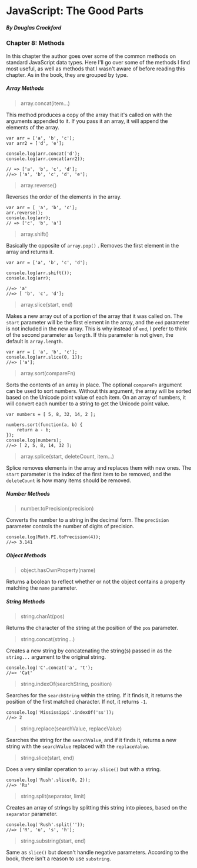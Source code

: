 # JavaScript: The Good Parts 
##### By Douglas Crockford 

### Chapter 8: Methods

In this chapter the author goes over some of the common methods on standard JavaScript data types. Here I'll go over some of the methods I find most useful, as well as methods that I wasn't aware of before reading this chapter. As in the book, they are grouped by type. 

##### Array Methods

> array.concat(item...)

This method produces a copy of the array that it's called on with the arguments appended to it. If you pass it an array, it will append the elements of the array.

```
var arr = ['a', 'b', 'c'];
var arr2 = ['d', 'e'];

console.log(arr.concat('d');
console.log(arr.concat(arr2));

// => ['a', 'b', 'c', 'd'];
//=> ['a', 'b', 'c', 'd', 'e'];
```

> array.reverse()

Reverses the order of the elements in the array.
```
var arr = [ 'a', 'b', 'c'];
arr.reverse();
console.log(arr); 
// => ['c', 'b', 'a']
```

> array.shift()

Basically the opposite of `array.pop()` . Removes the first element in the array and returns it.

```
var arr = ['a', 'b', 'c', 'd'];

console.log(arr.shift());
console.log(arr);

//=> 'a'
//=> [ 'b', 'c', 'd'];
```

>array.slice(start, end)

Makes a new array out of a portion of the array that it was called on. The `start` parameter will be the first element in the array, and the `end` parameter is not included in the new array. This is why instead of `end`, I prefer to think of the second parameter as `length`. If this parameter is not given, the default is `array.length`. 

```
var arr = [ 'a', 'b', 'c'];
console.log(arr.slice(0, 1));
//=> ['a'];
```

>array.sort(compareFn)

Sorts the contents of an array in place. The optional `compareFn` argument can be used to sort numbers. Without this argument, the array will be sorted based on the Unicode point value of each item. On an array of numbers, it will convert each number to a string to get the Unicode point value.

```
var numbers = [ 5, 8, 32, 14, 2 ];

numbers.sort(function(a, b) {
    return a - b;
});
console.log(numbers);
//=> [ 2, 5, 8, 14, 32 ];
```
>array.splice(start, deleteCount, item...)

Splice removes elements in the array and replaces them with new ones.  The `start` parameter is the index of the first item to be removed, and the `deleteCount` is how many items should be removed.

##### Number Methods
>number.toPrecision(precision)

Converts the number to a string in the decimal form. The `precision` parameter controls the number of digits of precision. 

```
console.log(Math.PI.toPrecision(4));
//=> 3.141
```
##### Object Methods
>object.hasOwnProperty(name)

Returns a boolean to reflect whether or not the object contains a property matching the `name` parameter. 
##### String Methods
>string.charAt(pos)

Returns the character of the string at the position of the `pos` parameter.

>string.concat(string...)

Creates a new string by concatenating the string(s) passed in as the `string...` argument to the original string.

```
console.log('C'.concat('a', 't');
//=> 'Cat'
```

>string.indexOf(searchString, position)

Searches for the `searchString` within the string. If it finds it, it returns the position of the first matched character. If not, it returns `-1`. 

```
console.log('Mississippi'.indexOf('ss'));
//=> 2
```

>string.replace(searchValue, replaceValue)

Searches the string for the `searchValue`, and if it finds it, returns a new string with the `searchValue` replaced with the `replaceValue`.

>string.slice(start, end)

Does a very similar operation to `array.slice()` but with a string.

```
console.log('Rush'.slice(0, 2));
//=> 'Ru'
```
>string.split(separator, limit)

Creates an array of strings by splitting this string into pieces, based on the `separator` parameter.

```
console.log('Rush'.split(''));
//=> ['R', 'u', 's', 'h'];
```

>string.substring(start, end) 

Same as `slice()` but doesn't handle negative parameters. According to the book, there isn't a reason to use `substring`.


